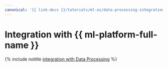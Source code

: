 ```yaml
---
canonical: '{{ link-docs }}/tutorials/ml-ai/data-processing-integration'
---
```


# Integration with {{ ml-platform-full-name }}

{% include notitle [integration with Data Processing](../../_tutorials/ml-ai/data-processing-integration.md) %}